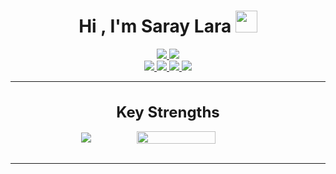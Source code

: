   <!-- Links -->
<div align="center">
    <h1>Hi , I'm Saray Lara <img src="https://media.giphy.com/media/hvRJCLFzcasrR4ia7z/giphy.gif" width="35"></h1>

<a href="https://github.com/DenverCoder1/readme-typing-svg">
	 <img src="https://readme-typing-svg.herokuapp.com?font=Time+New+Roman&color=%23FDBAC5&size=25&center=true&vCenter=true&width=600&height=100&lines=Software+Engineer;Student+at+U-Tad+University;Always+learning+new+things">

<a href="https://www.youtube.com/watch?app=desktop&v=dQw4w9WgXcQ&feature=youtu.be&themeRefresh=1" target="_blank">
    <img src="https://i.pinimg.com/originals/16/03/fb/1603fb7077abb9093f4af305b4e5ce79.gif">
</a>

<!-- REDES SOCIALES -->
<div>
    <a href="https://saraylara.com/" text-decoration="none">
	      <img src="https://img.shields.io/badge/saraylara.com-black?logo=googlechrome&logoColor=white&link=saraylara.com">
	</a>

<a href="https://www.twitch.tv/sasahershko" text-decoration="none">
	      <img src="https://img.shields.io/badge/sasahershko-black?logo=twitch&logoColor=white">
	</a>

<a href="https://twitter.com/ssaraylara" text-decoration="none">
	      <img src="https://img.shields.io/badge/SSARAYLARA-black?logo=x">
	</a>

<a href="https://www.linkedin.com/in/saray-lara-7b79b32a0/" text-decoration="none">
	      <img src="https://img.shields.io/badge/Saray_Lara-black?logo=linkedin&logoColor=white
          ">
	</a>


  </a>
</div>

<!--## <picture><img align="right" src = "https://github.com/7oSkaaa/7oSkaaa/blob/main/Images/about_me.gif?raw=true" width = 50px></picture> About me-->


 <hr/>
 
<div align="center">
  <h1 style="font-size: 24px; margin-bottom: 16px;">Key Strengths</h1>
  <div style="display: flex; justify-content: center; align-items: center; gap: 10px; flex-wrap: wrap;">
    <!-- Iconos -->
    <img src="https://skillicons.dev/icons?i=c,cs,cpp,py,php,git,arduino,aws,cloudflare,html,css,js,discord,eclipse,github,linkedin,notion,obsidian,pr,ubuntu,kali,visualstudio,vscode&perline=6"/>
    <!-- GIF -->
    <img src="https://gomycode.com/eg/wp-content/uploads/sites/28/2023/11/giphy.gif" style="max-width: 300px; width: 50%; height: auto;">
  </div>
</div>






<br/>
<hr/>